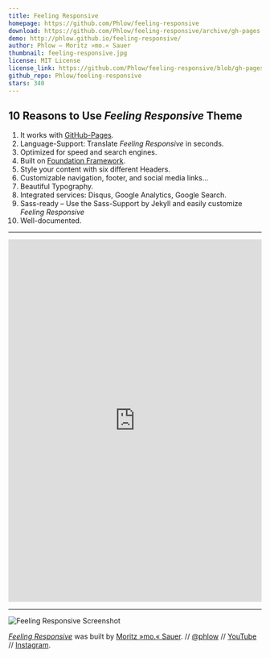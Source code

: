 ```yaml
---
title: Feeling Responsive
homepage: https://github.com/Phlow/feeling-responsive
download: https://github.com/Phlow/feeling-responsive/archive/gh-pages.zip
demo: http://phlow.github.io/feeling-responsive/
author: Phlow – Moritz »mo.« Sauer
thumbnail: feeling-responsive.jpg
license: MIT License
license_link: https://github.com/Phlow/feeling-responsive/blob/gh-pages/LICENSE
github_repo: Phlow/feeling-responsive
stars: 340
---
```


## 10 Reasons to Use *Feeling Responsive* Theme

1. It works with [GitHub-Pages](https://pages.github.com/).
2. Language-Support: Translate *Feeling Responsive* in seconds.
3. Optimized for speed and search engines.
4. Built on <a href="http://foundation.zurb.com/">Foundation Framework</a>.
5. Style your content with six different Headers.
6. Customizable navigation, footer, and social media links...
7. Beautiful Typography.
8. Integrated services: Disqus, Google Analytics, Google Search.
9. Sass-ready – Use the Sass-Support by Jekyll and easily customize
   *Feeling Responsive*
10. Well-documented.

---

<iframe width="100%" height="720"
src="https://www.youtube.com/embed/3b5zCFSmVvU" frameborder="0"
allowfullscreen=""></iframe>

---

![Feeling Responsive
Screenshot](http://phlow.github.io/feeling-responsive/images/presentation-feeling-responsive.jpg)

[*Feeling Responsive*](http://phlow.github.io/feeling-responsive/) was
built by [Moritz »mo.« Sauer](http://phlow.de/).
// [@phlow](http://twitter.com/phlow) //
[YouTube](http://www.youtube.com/PhlowMedia)
// [Instagram](http://instagram.com/phlowmedia).
